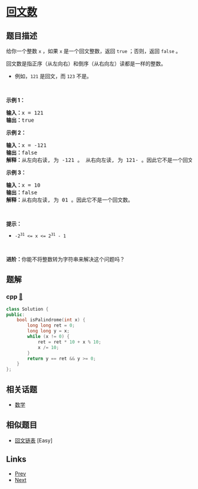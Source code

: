 
# [回文数](https://leetcode-cn.com/problems/palindrome-number)

## 题目描述

<p>给你一个整数 <code>x</code> ，如果 <code>x</code> 是一个回文整数，返回 <code>true</code> ；否则，返回 <code>false</code> 。</p>

<p>回文数是指正序（从左向右）和倒序（从右向左）读都是一样的整数。</p>

<ul>
	<li>例如，<code>121</code> 是回文，而 <code>123</code> 不是。</li>
</ul>

<p>&nbsp;</p>

<p><strong>示例 1：</strong></p>

<pre>
<strong>输入：</strong>x = 121
<strong>输出：</strong>true
</pre>

<p><strong>示例&nbsp;2：</strong></p>

<pre>
<strong>输入：</strong>x = -121
<strong>输出：</strong>false
<strong>解释：</strong>从左向右读, 为 -121 。 从右向左读, 为 121- 。因此它不是一个回文数。
</pre>

<p><strong>示例 3：</strong></p>

<pre>
<strong>输入：</strong>x = 10
<strong>输出：</strong>false
<strong>解释：</strong>从右向左读, 为 01 。因此它不是一个回文数。
</pre>

<p>&nbsp;</p>

<p><strong>提示：</strong></p>

<ul>
	<li><code>-2<sup>31</sup>&nbsp;&lt;= x &lt;= 2<sup>31</sup>&nbsp;- 1</code></li>
</ul>

<p>&nbsp;</p>

<p><strong>进阶：</strong>你能不将整数转为字符串来解决这个问题吗？</p>


## 题解

### cpp [🔗](palindrome-number.cpp) 
```cpp
class Solution {
public:
    bool isPalindrome(int x) {
        long long ret = 0;
        long long y = x;
        while (x != 0) {
            ret = ret * 10 + x % 10;
            x /= 10;
        }
        return y == ret && y >= 0;
    }
};
```


## 相关话题

- [数学](https://leetcode-cn.com/tag/math) 


## 相似题目

- [回文链表](../palindrome-linked-list/README.md)  [Easy] 


## Links

- [Prev](../string-to-integer-atoi/README.md) 
- [Next](../container-with-most-water/README.md) 

